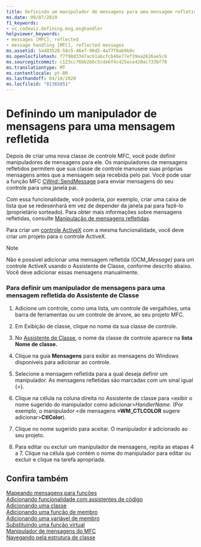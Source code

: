 ```yaml
---
title: Definindo um manipulador de mensagens para uma mensagem refletida
ms.date: 09/07/2019
f1_keywords:
- vc.codewiz.defining.msg.msghandler
helpviewer_keywords:
- messages [MFC], reflected
- message handling [MFC], reflected messages
ms.assetid: 5a403528-58c5-46e7-90d5-4a77f0ab9b9c
ms.openlocfilehash: f7f90d3347ac61abcfcb48e77ef39aa2626ae5c8
ms.sourcegitcommit: c123cc76bb2b6c5cde6f4c425ece420ac733bf70
ms.translationtype: MT
ms.contentlocale: pt-BR
ms.lasthandoff: 04/14/2020
ms.locfileid: "81365851"
---
```

# <a name="defining-a-message-handler-for-a-reflected-message"></a>Definindo um manipulador de mensagens para uma mensagem refletida

Depois de criar uma nova classe de controle MFC, você pode definir manipuladores de mensagens para ele. Os manipuladores de mensagens refletidos permitem que sua classe de controle manuseie suas próprias mensagens antes que a mensagem seja recebida pelo pai. Você pode usar a função MFC [CWnd::SendMessage](../../mfc/reference/cwnd-class.md#sendmessage) para enviar mensagens do seu controle para uma janela pai.

Com essa funcionalidade, você poderia, por exemplo, criar uma caixa de lista que se redesenhará em vez de depender da janela pai para fazê-lo (proprietário sorteado). Para obter mais informações sobre mensagens refletidas, consulte [Manipulação de mensagens refletidas](../../mfc/handling-reflected-messages.md).

Para criar um [controle ActiveX](../../mfc/activex-controls-on-the-internet.md) com a mesma funcionalidade, você deve criar um projeto para o controle ActiveX.

> [!NOTE]
> Não é possível adicionar uma mensagem refletida (OCM_*Message)* para um controle ActiveX usando o Assistente de Classe, conforme descrito abaixo. Você deve adicionar essas mensagens manualmente.

### <a name="to-define-a-message-handler-for-a-reflected-message-from-the-class-wizard"></a>Para definir um manipulador de mensagens para uma mensagem refletida do Assistente de Classe

1. Adicione um controle, como uma lista, um controle de vergalhões, uma barra de ferramentas ou um controle de árvore, ao seu projeto MFC.

1. Em Exibição de classe, clique no nome da sua classe de controle.

1. No [Assistente de Classe](mfc-class-wizard.md), o nome da classe de controle aparece na **lista Nome de classe.**

1. Clique na guia **Mensagens** para exibir as mensagens do Windows disponíveis para adicionar ao controle.

1. Selecione a mensagem refletida para a qual deseja definir um manipulador. As mensagens refletidas são marcadas com um sinal igual (=).

1. Clique na célula na coluna direita no Assistente de classe para \<exibir o nome sugerido do manipulador como adicionar>*HandlerName*. (Por exemplo, o manipulador \<de mensagens **=WM_CTLCOLOR** sugere adicionar>**CtlColor**).

1. Clique no nome sugerido para aceitar. O manipulador é adicionado ao seu projeto.

1. Para editar ou excluir um manipulador de mensagens, repita as etapas 4 a 7. Clique na célula que contém o nome do manipulador para editar ou excluir e clique na tarefa apropriada.

## <a name="see-also"></a>Confira também

[Mapeando mensagens para funções](../../mfc/reference/mapping-messages-to-functions.md)<br/>
[Adicionando funcionalidade com assistentes de código](../../ide/adding-functionality-with-code-wizards-cpp.md)<br/>
[Adicionando uma classe](../../ide/adding-a-class-visual-cpp.md)<br/>
[Adicionando uma função de membro](../../ide/adding-a-member-function-visual-cpp.md)<br/>
[Adicionando uma variável de membro](../../ide/adding-a-member-variable-visual-cpp.md)<br/>
[Substituindo uma função virtual](../../ide/overriding-a-virtual-function-visual-cpp.md)<br/>
[Manipulador de mensagens do MFC](../../mfc/reference/adding-an-mfc-message-handler.md)<br/>
[Navegando pela estrutura de classe](../../ide/navigate-code-cpp.md)

